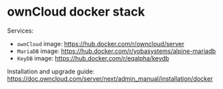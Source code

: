 # ownCloud docker stack

Services:

- `ownCloud` image: https://hub.docker.com/r/owncloud/server
- `MariaDB` image: https://hub.docker.com/r/yobasystems/alpine-mariadb
- `KeyDB` image: https://hub.docker.com/r/eqalpha/keydb

Installation and upgrade guide: https://doc.owncloud.com/server/next/admin_manual/installation/docker
